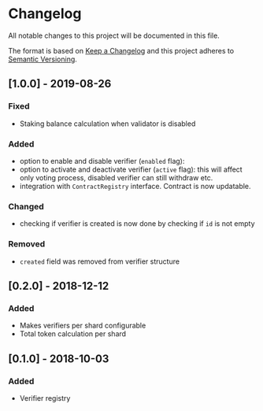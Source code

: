 # Changelog
All notable changes to this project will be documented in this file.

The format is based on [Keep a Changelog](http://keepachangelog.com/en/1.0.0/)
and this project adheres to [Semantic Versioning](http://semver.org/spec/v2.0.0.html).

## [1.0.0] - 2019-08-26
### Fixed
- Staking balance calculation when validator is disabled

### Added
- option to enable and disable verifier (`enabled` flag): 
- option to activate and deactivate verifier (`active` flag): 
  this will affect only voting process, disabled verifier can still withdraw etc.
- integration with `ContractRegistry` interface. Contract is now updatable.

### Changed
- checking if verifier is created is now done by checking if `id` is not empty

### Removed
- `created` field was removed from verifier structure

## [0.2.0] - 2018-12-12
### Added
- Makes verifiers per shard configurable
- Total token calculation per shard

## [0.1.0] - 2018-10-03
### Added
- Verifier registry
